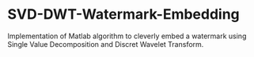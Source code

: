 # SVD-DWT-Watermark-Embedding

Implementation of Matlab algorithm to cleverly embed a watermark using Single Value Decomposition and Discret Wavelet Transform. 

